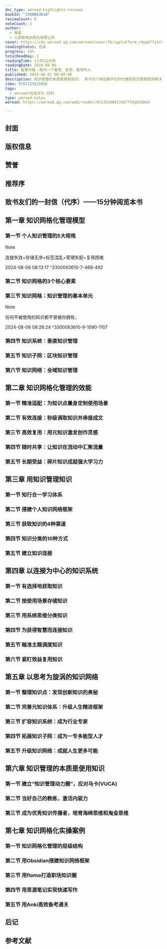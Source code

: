 ```yaml
---
doc_type: weread-highlights-reviews
bookId: "3300063610"
reviewCount: 0
noteCount: 2
author:
  - 释若
  - 人民邮电出版社有限公司
cover: https://cdn.weread.qq.com/weread/cover/76/cpplatform_c9yqkf7ytchzlj8anqrn2a/t7_cpplatform_c9yqkf7ytchzlj8anqrn2a1688723521.jpg
readingStatus: 在读
progress: 34%
totalReadDay: 1
readingTime: 1小时12分钟
readingDate: 2024-08-06
title: 智慧外脑：成为一个善思、会学、能写的人
published: 2023-06-01 00:00:00
description: 知识管理的本质是使用知识。 本书为个体在数字化时代做好知识管理提供解决方案，通过掌握知识管理底层逻辑，让软件适配成长思维，将知识变为常识和智慧，让你成为一个善思、会学、能写的知识管理高手！ 阅读本书，有助于—— ·轻松管理海量知识，让知识变成自己的财富；在知识获取、存储、分类、连接、调度和复用方面更胜一筹； ·形成个人知识网络，拥抱创新、精进、专业和开放，横向拓展知识边界，纵向提升认知高度和强化认知深度； ·学会操作运用 Obsidian、浮墨笔记 ( flomo )思源笔记、Anki 等软件，实现知识智能管理。 本书适合学生、上班族、创业者，以及各类知识管理人员阅读，有助于读者洞见知识价值、培育实践智慧、实现持续创新。
isbn: 9787115615886
tags:
  - weread/社会文化-社科
type: weread-notes
weread: https://weread.qq.com/web/reader/85132e90813ab7f59g0108a9

---
```



## 封面

## 版权信息

## 赞誉

## 推荐序

## 致书友们的一封信（代序）——15分钟阅览本书

## 第一章 知识网格化管理模型

### 第一节 个人知识管理的5大桎梏

> [!NOTE] 
> 连接失效+存储无序+标签混乱+管理失配+复用困难
> 
> 2024-08-06 08:13:17 ^3300063610-7-468-492

### 第二节 知识网格的3个核心要素

### 第三节 知识网格：知识管理的基本单元

> [!NOTE] 
> 任何不被使用的知识都不曾被你拥有，
> 
> 2024-08-06 08:28:24 ^3300063610-9-1090-1107

### 第四节 知识系统：垂直知识管理

### 第五节 知识子网：区块知识管理

### 第六节 知识网络：全域知识管理

## 第二章 知识网格化管理的效能

### 第一节 精准适配：为知识点量身定制使用场景

### 第二节 有效连接：秒级调取知识并串接成文

### 第三节 高效复用：用元知识激发创作灵感

### 第四节 随时共享：让知识在流动中汇聚流量

### 第五节 长期受益：碎片知识成就强大学习力

## 第三章 用知识管理知识

### 第一节 知行合一学习体系

### 第二节 搭建个人知识网络框架

### 第三节 获取知识的4种渠道

### 第四节 知识分类的10种方式

### 第五节 建立知识连接

## 第四章 以连接为中心的知识系统

### 第一节 有选择地获取知识

### 第二节 按使用场景存储知识

### 第三节 用系统思维分类知识

### 第四节 为获得智慧而连接知识

### 第五节 瞄准主题调度知识

### 第六节 紧盯效益复用知识

## 第五章 以思考为旋涡的知识网络

### 第一节 整理知识点：发现创新知识的奥秘

### 第二节 完善元知识体系：升级人生精进框架

### 第三节 扩容知识系统：成为行业专家

### 第四节 拓展知识子网：成为一专多能型人才

### 第五节 升级知识网络：成就人生更多可能

## 第六章 知识管理的本质是使用知识

### 第一节 建立“知识管理动力圈”，应对乌卡(VUCA)

### 第二节 当好自己的教练，激活内驱力

### 第三节 成为优秀知识传播者，培育海绵思维和淘金思维

## 第七章 知识网格化实操案例

### 第一节 知识网格化管理的层级结构

### 第二节 用Obsidian搭建知识网络框架

### 第三节 用flomo打造职场知识圈

### 第四节 用思源笔记实现快速写作

### 第五节 用Anki高效备考通关

## 后记

## 参考文献

